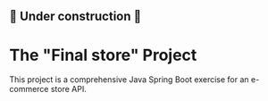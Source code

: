 ## 🚧 Under construction 🚧

# The "Final store" Project

This project is a comprehensive Java Spring Boot exercise for an e-commerce store API.
